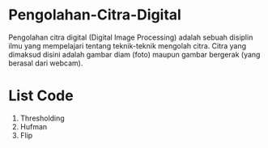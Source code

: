 # Pengolahan-Citra-Digital
Pengolahan citra digital (Digital Image Processing) adalah sebuah disiplin ilmu yang mempelajari tentang teknik-teknik mengolah citra. Citra yang dimaksud disini adalah gambar diam (foto) maupun gambar bergerak (yang berasal dari webcam).

# List Code
  1. Thresholding
  2. Hufman
  4. Flip
